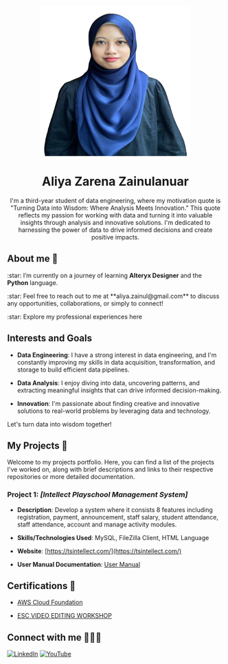 <p align="center">
<div align="center">
  <img src="formalpic.png" alt="aliyazarena" width="350px" height="350px">
</div>
</p>

<h1 align="center"> Aliya Zarena Zainulanuar</h1>
<p align ="center">I'm a third-year student of data engineering, where my motivation quote is "Turning Data into Wisdom: Where Analysis Meets Innovation." This quote reflects my passion for working with data and turning it into valuable insights through analysis and innovative solutions. I'm dedicated to harnessing the power of data to drive informed decisions and create positive impacts.</p>


## About me 👋 
<p>:star: I’m currently on a journey of learning <b>Alteryx Designer</b> and the <b>Python</b> language.</p>
<p>:star: Feel free to reach out to me at **aliya.zainul@gmail.com** to discuss any opportunities, collaborations, or simply to connect!</p>
<p>:star: Explore my professional experiences <a(https://drive.google.com/file/d/1MnrDZKqPV__4iiYM-kVpurnPkkv57lnz/view?usp=sharing)>here</a></p>


## Interests and Goals
- **Data Engineering**: I have a strong interest in data engineering, and I'm constantly improving my skills in data acquisition, transformation, and storage to build efficient data pipelines.

- **Data Analysis**: I enjoy diving into data, uncovering patterns, and extracting meaningful insights that can drive informed decision-making.

- **Innovation**: I'm passionate about finding creative and innovative solutions to real-world problems by leveraging data and technology.

Let's turn data into wisdom together!

## My Projects 📁
Welcome to my projects portfolio. Here, you can find a list of the projects I've worked on, along with brief descriptions and links to their respective repositories or more detailed documentation.

 ### Project 1: *[Intellect Playschool Management System]*

- **Description**: Develop a system where it consists 8 features including registration, payment, announcement, staff salary, student attendance, staff attendance, account and manage activity modules.
  
- **Skills/Technologies Used**: MySQL, FileZilla Client, HTML Language
  
- **Website**: [https://tsintellect.com/](https://tsintellect.com/)
  
- **User Manual Documentation**: [User Manual](https://docs.google.com/document/d/1oGkXA4DNBD1JjGRjqmqG3kjhgIao8iBsLioF0qyzG6g/edit?usp=sharing)

## Certifications 📃
- [AWS Cloud Foundation](https://github.com/drshahizan/HPDP/files/13053385/AWS-AliyaZarena.pdf)

- [ESC VIDEO EDITING WORKSHOP](https://github.com/drshahizan/HPDP/files/13053389/E-CERTIFICATE.ESC.VIDEO.EDITING.WORKSHOP.-.ALIYA.ZARENA.BINTI.ZAINULANUAR.pdf)


## Connect with me 👩🏻‍💻
<p>
  <a href="https://linkedin.com/in/aliya-zarena-239469270" target="blank"><img src="https://raw.githubusercontent.com/rahuldkjain/github-profile-readme-generator/master/src/images/icons/Social/linked-in-alt.svg" alt="LinkedIn" height="30" width="40" /></a>
  <a href="https://www.youtube.com/c/AliyaZarena" target="_blank"><img src="https://raw.githubusercontent.com/rahuldkjain/github-profile-readme-generator/master/src/images/icons/Social/youtube.svg" alt="YouTube" height="30" width="40" /></a>
</p>



